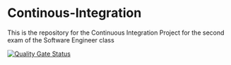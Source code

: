 # Continous-Integration
This is the repository for the Continuous Integration Project for the second exam of the Software Engineer class

[![Quality Gate Status](https://sonarcloud.io/api/project_badges/measure?project=Andre-Leandro_Continous-Integration&metric=alert_status)](https://sonarcloud.io/summary/new_code?id=Andre-Leandro_Continous-Integration)
